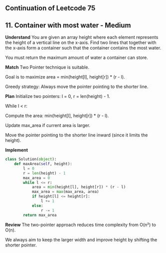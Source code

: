 ## Continuation of Leetcode 75
## 11. Container with most water - Medium
**Understand**
You are given an array height where each element represents the height of a vertical line on the x-axis. Find two lines that together with the x-axis form a container such that the container contains the most water.

You must return the maximum amount of water a container can store.

**Match**
Two Pointer technique is suitable.

Goal is to maximize area = min(height[l], height[r]) * (r - l).

Greedy strategy: Always move the pointer pointing to the shorter line.

**Plan**
Initialize two pointers: l = 0, r = len(height) - 1.

While l < r:

Compute the area: min(height[l], height[r]) * (r - l).

Update max_area if current area is larger.

Move the pointer pointing to the shorter line inward (since it limits the height).

**Implement**
```python
class Solution(object):
    def maxArea(self, height):
        l = 0
        r = len(height) - 1
        max_area = 0
        while l <= r:
            area = min(height[l], height[r]) * (r - l)
            max_area = max(max_area, area)
            if height[l] <= height[r]:
                l += 1
            else:
                r -= 1
        return max_area
```

**Review**
The two-pointer approach reduces time complexity from O(n²) to O(n).

We always aim to keep the larger width and improve height by shifting the shorter pointer.
